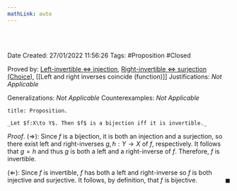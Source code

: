 ```yaml
---
mathLink: auto
---
```


<br />
<br />

Date Created: 27/01/2022 11:56:26
Tags: #Proposition #Closed 

Proved by: [Left-invertible $\Leftrightarrow$ injection](Left-invertible%20iff%20injection.md), [Right-invertible $\Leftrightarrow$ surjection (Choice)](Right-invertible%20iff%20surjection%20(Choice).md), [[Left and right inverses coincide (function)]]
Justifications: _Not Applicable_

Generalizations: _Not Applicable_
Counterexamples: _Not Applicable_

``` ad-Proposition
title: Proposition.

_Let $f:X\to Y$. Then $f$ is a bijection iff it is invertible._

```

_Proof_. ($\Rightarrow$): Since $f$ is a bijection, it is both an injection and a surjection, so there exist left and right-inverses $g,h:Y\to X$ of $f$, respectively. It follows that $g=h$ and thus $g$ is both a left and a right-inverse of $f$. Therefore, $f$ is invertible.

($\Leftarrow$): Since $f$ is invertible, $f$ has both a left and right-inverse so $f$ is both injective and surjective. It follows, by definition, that $f$ is bijective.<span style="float:right;">$\blacksquare$</span>
